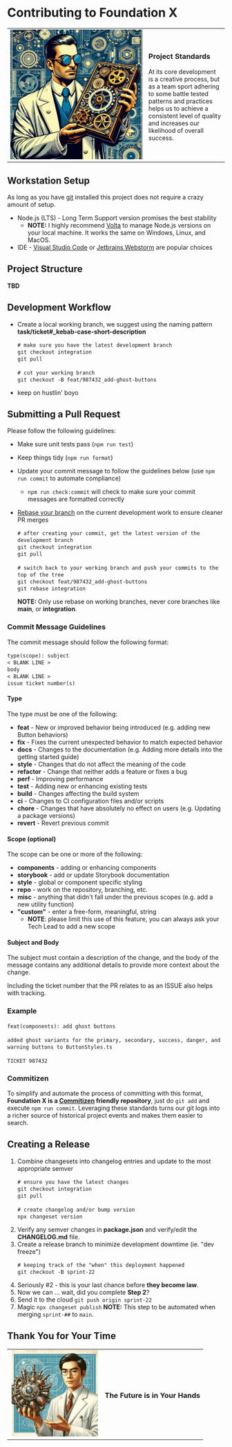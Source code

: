 # Contributing to Foundation X

<table style="border:none">
  <tbody>
  <tr>
    <td style="border:none;min-width:205px;text-align:center">
      <img src="assets/steampunk.png" alt="Foundation-X Rulebook" style="min-width:300px;min-height:300px" width="400" height="200">
    </td>
    <td style="border:none">
      <h3>Project Standards</h3>
      <p>
        At its core development is a creative process, but as a team sport adhering to some battle tested
        patterns and practices helps us to achieve a consistent level of quality and increases our
        likelihood of overall success.
      </p>
    </td>
  </tr>
  </tbody>
</table>

## Workstation Setup

As long as you have [git](https://git-scm.com/) installed this project does not require a crazy amount of setup.

- Node.js (LTS) - Long Term Support version promises the best stability
  - **NOTE:** I highly recommend [Volta](https://volta.sh) to manage Node.js versions on your local machine. It works the same on Windows, Linux, and MacOS.
- IDE - [Visual Studio Code](https://code.visualstudio.com/) or [Jetbrains Webstorm](https://www.jetbrains.com/webstorm/) are popular choices

## Project Structure

**TBD**

## Development Workflow

- Create a local working branch, we suggest using the naming pattern **task/ticket#\_kebab-case-short-description**

  ```shell
  # make sure you have the latest development branch
  git checkout integration
  git pull

  # cut your working branch
  git checkout -B feat/987432_add-ghost-buttons
  ```

- keep on hustlin' boyo

## Submitting a Pull Request

Please follow the following guidelines:

- Make sure unit tests pass (`npm run test`)
- Keep things tidy (`npm run format`)
- Update your commit message to follow the guidelines below (use `npm run commit` to automate compliance)
  - `npm run check:commit` will check to make sure your commit messages are formatted correctly
- [Rebase your branch](https://www.youtube.com/watch?v=f1wnYdLEpgI) on the current development work to ensure cleaner PR merges

  ```shell
  # after creating your commit, get the latest version of the development branch
  git checkout integration
  git pull

  # switch back to your working branch and push your commits to the top of the tree
  git checkout feat/987432_add-ghost-buttons
  git rebase integration
  ```

  **NOTE:** Only use rebase on working branches, never core branches like **main**, or **integration**.

### Commit Message Guidelines

The commit message should follow the following format:

```plain
type(scope): subject
< BLANK LINE >
body
< BLANK LINE >
issue ticket number(s)
```

#### Type

The type must be one of the following:

- **feat** - New or improved behavior being introduced (e.g. adding new Button behaviors)
- **fix** - Fixes the current unexpected behavior to match expected behavior
- **docs** - Changes to the documentation (e.g. Adding more details into the getting started guide)
- **style** - Changes that do not affect the meaning of the code
- **refactor** - Change that neither adds a feature or fixes a bug
- **perf** - Improving performance
- **test** - Adding new or enhancing existing tests
- **build** - Changes affecting the build system
- **ci** - Changes to CI configuration files and/or scripts
- **chore** - Changes that have absolutely no effect on users (e.g. Updating a package versions)
- **revert** - Revert previous commit

#### Scope (optional)

The scope can be one or more of the following:

- **components** - adding or enhancing components
- **storybook** - add or update Storybook documentation
- **style** - global or component specific styling
- **repo** - work on the repository, branching, etc.
- **misc** - anything that didn't fall under the previous scopes (e.g. add a new utility function)
- **"custom"** - enter a free-form, meaningful, string
  - **NOTE**: please limit this use of this feature, you can always ask your Tech Lead to add a new scope

#### Subject and Body

The subject must contain a description of the change, and the body of the message contains any additional details to provide more context about the change.

Including the ticket number that the PR relates to as an ISSUE also helps with tracking.

### Example

```plain
feat(components): add ghost buttons

added ghost variants for the primary, secondary, success, danger, and warning buttons to ButtonStyles.ts

TICKET 987432
```

### Commitizen

To simplify and automate the process of committing with this format, **Foundation X is a [Commitizen](https://github.com/commitizen/cz-cli) friendly repository**, 
just do `git add` and execute `npm run commit`. Leveraging these standards turns our git logs into a richer source of historical project events and
makes them easier to search.

## Creating a Release

1. Combine changesets into changelog entries and update to the most appropriate semver
   ```shell
   # ensure you have the latest changes
   git checkout integration
   git pull
   
   # create changelog and/or bump version
   npx changeset version
   ```
2. Verify any semver changes in **package.json** and verify/edit the **CHANGELOG.md** file.
3. Create a release branch to minimize development downtime (ie. "dev freeze")
   ```shell
   # keeping track of the "when" this deployment happened
   git checkout -B sprint-22
   ```
4. Seriously #2 - this is your last chance before **they become law**.
5. Now we can ... wait, did you complete **Step 2**?
6. Send it to the cloud `git push origin sprint-22`
7. Magic `npx changeset publish` **NOTE:** This step to be automated when merging `sprint-##` to `main`.


## Thank You for Your Time

<table style="border:none">
  <tbody>
  <tr>
    <td style="border:none;min-width:205px;text-align:center">
      <img src="assets/science.png" alt="Scientist with gadget" style="min-width:200px;min-height:200px" width="200" height="200">
    </td>
    <td style="border:none">
      <h3>The Future is in Your Hands</h3>
    </td>
  </tr>
  </tbody>
</table>
